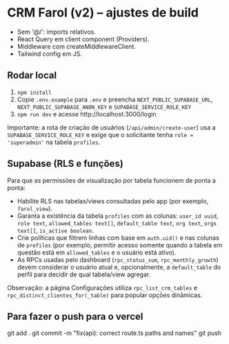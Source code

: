 # CRM Farol (v2) – ajustes de build
- Sem '@/': imports relativos.
- React Query em client component (Providers).
- Middleware com createMiddlewareClient.
- Tailwind config em JS.

## Rodar local
1. `npm install`
2. Copie `.env.example` para `.env` e preencha `NEXT_PUBLIC_SUPABASE_URL`, `NEXT_PUBLIC_SUPABASE_ANON_KEY` e `SUPABASE_SERVICE_ROLE_KEY`
3. `npm run dev` e acesse http://localhost:3000/login

Importante: a rota de criação de usuários (`/api/admin/create-user`) usa a `SUPABASE_SERVICE_ROLE_KEY` e exige que o solicitante tenha `role = 'superadmin'` na tabela `profiles`.

## Supabase (RLS e funções)

Para que as permissões de visualização por tabela funcionem de ponta a ponta:
- Habilite RLS nas tabelas/views consultadas pelo app (por exemplo, `farol_view`).
- Garanta a existência da tabela `profiles` com as colunas: `user_id uuid`, `role text`, `allowed_tables text[]`, `default_table text`, `org text`, `orgs text[]`, `is_active boolean`.
- Crie políticas que filtrem linhas com base em `auth.uid()` e nas colunas de `profiles` (por exemplo, permitir acesso somente quando a tabela em questão está em `allowed_tables` e o usuário está ativo).
- As RPCs usadas pelo dashboard (`rpc_status_sum`, `rpc_monthly_growth`) devem considerar o usuário atual e, opcionalmente, a `default_table` do perfil para decidir de qual tabela/view agregar.

Observação: a página Configurações utiliza `rpc_list_crm_tables` e `rpc_distinct_clientes_for(_table)` para popular opções dinâmicas.

## Para fazer o push para o vercel

git add .
git commit -m "fix(api): correct route.ts paths and names"
git push

